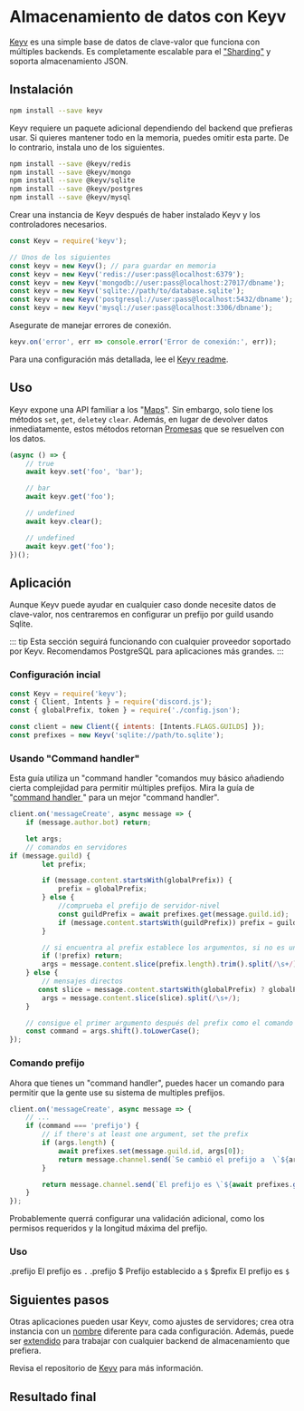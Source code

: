 # Almacenamiento de datos con Keyv

[Keyv](https://github.com/lukechilds/keyv) es una simple base de datos de clave-valor que funciona con múltiples backends. Es completamente escalable para el ["Sharding"](/sharding/) y soporta almacenamiento JSON.

## Instalación

```bash
npm install --save keyv
```

Keyv requiere un paquete adicional dependiendo del backend que prefieras usar. Si quieres mantener todo en la memoria, puedes omitir esta parte. De lo contrario, instala uno de los siguientes.

```bash
npm install --save @keyv/redis
npm install --save @keyv/mongo
npm install --save @keyv/sqlite
npm install --save @keyv/postgres
npm install --save @keyv/mysql
```

Crear una instancia de Keyv después de haber instalado Keyv y los controladores necesarios.<!-- eslint-skip -->
```js
const Keyv = require('keyv');

// Unos de los siguientes
const keyv = new Keyv(); // para guardar en memoria
const keyv = new Keyv('redis://user:pass@localhost:6379');
const keyv = new Keyv('mongodb://user:pass@localhost:27017/dbname');
const keyv = new Keyv('sqlite://path/to/database.sqlite');
const keyv = new Keyv('postgresql://user:pass@localhost:5432/dbname');
const keyv = new Keyv('mysql://user:pass@localhost:3306/dbname');
```

Asegurate de manejar errores de conexión.

```js
keyv.on('error', err => console.error('Error de conexión:', err));
```

Para una configuración más detallada, lee el [Keyv readme](https://github.com/lukechilds/keyv/blob/master/README.md).

## Uso

Keyv expone una API familiar a los "[Maps](https://developer.mozilla.org/en-US/docs/Web/JavaScript/Reference/Global_Objects/Map)". Sin embargo, solo tiene los métodos `set`, `get`, `delete`y `clear`. Además, en lugar de devolver datos inmediatamente, estos métodos retornan [Promesas](/additional-info/async-await.md) que se resuelven con los datos.

```js
(async () => {
    // true
    await keyv.set('foo', 'bar');

    // bar
    await keyv.get('foo');

    // undefined
    await keyv.clear();

    // undefined
    await keyv.get('foo');
})();
```

## Aplicación

Aunque Keyv puede ayudar en cualquier caso donde necesite datos de clave-valor, nos centraremos en configurar un prefijo por guild usando Sqlite.

::: tip Esta sección seguirá funcionando con cualquier proveedor soportado por Keyv. Recomendamos PostgreSQL para aplicaciones más grandes. :::

### Configuración incial

```js
const Keyv = require('keyv');
const { Client, Intents } = require('discord.js');
const { globalPrefix, token } = require('./config.json');

const client = new Client({ intents: [Intents.FLAGS.GUILDS] });
const prefixes = new Keyv('sqlite://path/to.sqlite');
```

### Usando "Command handler"

Esta guía utiliza un "command handler "comandos muy básico añadiendo cierta complejidad para permitir múltiples prefijos. Mira la guía de "[command handler ](/command-handling/)" para un mejor "command handler".

```js
client.on('messageCreate', async message => {
    if (message.author.bot) return;

    let args;
    // comandos en servidores
if (message.guild) {
        let prefix;

        if (message.content.startsWith(globalPrefix)) {
            prefix = globalPrefix;
        } else {
            //comprueba el prefijo de servidor-nivel
            const guildPrefix = await prefixes.get(message.guild.id);
            if (message.content.startsWith(guildPrefix)) prefix = guildPrefix;
        }

        // si encuentra al prefix establece los argumentos, si no es un comando
        if (!prefix) return;
        args = message.content.slice(prefix.length).trim().split(/\s+/);
    } else {
        // mensajes directos 
       const slice = message.content.startsWith(globalPrefix) ? globalPrefix.length : 0;
        args = message.content.slice(slice).split(/\s+/);
    }

    // consigue el primer argumento después del prefix como el comando
    const command = args.shift().toLowerCase();
});
```

### Comando prefijo

Ahora que tienes un "command handler", puedes hacer un comando para permitir que la gente use su sistema de multiples prefijos.

```js {3-11}
client.on('messageCreate', async message => {
    // ...
    if (command === 'prefijo') {
        // if there's at least one argument, set the prefix
        if (args.length) {
            await prefixes.set(message.guild.id, args[0]);
            return message.channel.send(`Se cambió el prefijo a  \`${args[0]}\``);
        }

        return message.channel.send(`El prefijo es \`${await prefixes.get(message.guild.id) || globalPrefix}\``);
    }
});
```

Probablemente querrá configurar una validación adicional, como los permisos requeridos y la longitud máxima del prefijo.

### Uso

<DiscordMessages>
    <DiscordMessage profile="user">
        .prefijo
    </DiscordMessage>
    <DiscordMessage profile="bot">
        El prefijo es <code class="discord-message-inline-code">.</code>
    </DiscordMessage>
    <DiscordMessage profile="user">
        .prefijo $
    </DiscordMessage>
    <DiscordMessage profile="bot">
        Prefijo establecido a <code class="discord-message-inline-code">$</code>
    </DiscordMessage>
    <DiscordMessage profile="user">
        $prefix
    </DiscordMessage>
    <DiscordMessage profile="bot">
        El prefijo es <code class="discord-message-inline-code">$</code>
    </DiscordMessage>
</DiscordMessages>

## Siguientes pasos

Otras aplicaciones pueden usar Keyv, como ajustes de servidores; crea otra instancia con un [nombre](https://github.com/lukechilds/keyv#namespaces) diferente para cada configuración. Además, puede ser [extendido](https://github.com/lukechilds/keyv#third-party-storage-adapters) para trabajar con cualquier backend de almacenamiento que prefiera.

Revisa el repositorio de [Keyv](https://github.com/lukechilds/keyv) para más información.

## Resultado final

<ResultingCode />
